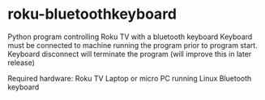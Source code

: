 # roku-bluetoothkeyboard
Python program controlling Roku TV with a bluetooth keyboard
Keyboard must be connected to machine running the program prior to program start.  
Keyboard disconnect will terminate the program (will improve this in later release)

Required hardware:
Roku TV
Laptop or micro PC running Linux
Bluetooth keyboard
